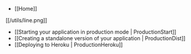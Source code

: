 - [[Home]]

[[/utils/line.png]]

- [[Starting your application in production mode | ProductionStart]]
- [[Creating a standalone version of your application | ProductionDist]]
- [[Deploying to Heroku | ProductionHeroku]]